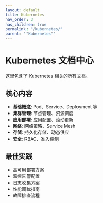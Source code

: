 ```yaml
---
layout: default
title: Kubernetes
nav_order: 3
has_children: true
permalink: "/kubernetes/"
parent: '"Kubernetes"'
---
```


# Kubernetes 文档中心

这里包含了 Kubernetes 相关的所有文档。

## 核心内容

- **基础概念**: Pod、Service、Deployment 等
- **集群管理**: 节点管理、资源调度
- **应用部署**: 应用配置、滚动更新
- **网络**: 网络策略、Service Mesh
- **存储**: 持久化存储、动态供应
- **安全**: RBAC、准入控制

## 最佳实践

- 高可用部署方案
- 监控告警配置
- 日志收集方案
- 性能调优指南
- 故障排查流程
